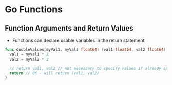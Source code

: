 # Go Functions

## Function Arguments and Return Values

- Functions can declare usable variables in the return statement

```go
func doubleValues(myVal1, myVal2 float64) (val1 float64, val2 float64) {
  val1 = myVal1 * 2
  val2 = myVal2 * 2

  // return val1, val2 // not necessary to specify values if already specified in return types
  return // OK - will return (val1, val2)
}
```
